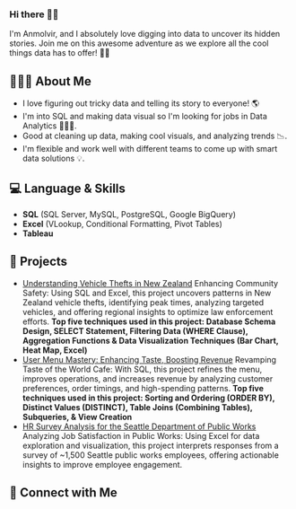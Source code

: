 ### Hi there 👋🏾
I'm Anmolvir, and I absolutely love digging into data to uncover its hidden stories. Join me on this awesome adventure as we explore all the cool things data has to offer! 🚀💡

## 🙋🏾‍♀️ About Me
- I love figuring out tricky data and telling its story to everyone! 🌎 
- I'm into SQL and making data visual so I'm looking for jobs in Data Analytics 👩🏾‍💻. 
- Good at cleaning up data, making cool visuals, and analyzing trends 📉.
- I'm flexible and work well with different teams to come up with smart data solutions 💡.

## 💻 Language & Skills
- **SQL** (SQL Server, MySQL, PostgreSQL, Google BigQuery)
- **Excel** (VLookup, Conditional Formatting, Pivot Tables)
- **Tableau**

## 🚀 Projects
- [Understanding Vehicle Thefts in New Zealand](https://github.com/anmolvir-kaur/MotorVehicleTheftsAnalysis/blob/main/README.md) Enhancing Community Safety: Using SQL and Excel, this project uncovers patterns in New Zealand vehicle thefts, identifying peak times, analyzing targeted vehicles, and offering regional insights to optimize law enforcement efforts. **Top five techniques used in this project: Database Schema Design, SELECT Statement, Filtering Data (WHERE Clause), Aggregation Functions & Data Visualization Techniques (Bar Chart, Heat Map, Excel)**
- [User Menu Mastery: Enhancing Taste, Boosting Revenue](https://github.com/anmolvir-kaur/TasteoftheWorldCafeMenuAnalysis/blob/main/README.md) Revamping Taste of the World Cafe: With SQL, this project refines the menu, improves operations, and increases revenue by analyzing customer preferences, order timings, and high-spending patterns. **Top five techniques used in this project: Sorting and Ordering (ORDER BY), Distinct Values (DISTINCT), Table Joins (Combining Tables), Subqueries, & View Creation**
- [HR Survey Analysis for the Seattle Department of Public Works](https://github.com/anmolvir-kaur/HRSurveyAnalysis/blob/main/README.md) Analyzing Job Satisfaction in Public Works: Using Excel for data exploration and visualization, this project interprets responses from a survey of ~1,500 Seattle public works employees, offering actionable insights to improve employee engagement.
  
## 🤝 Connect with Me



